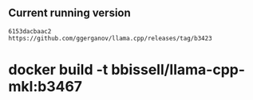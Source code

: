 ## Current running version
    6153dacbaac2
    https://github.com/ggerganov/llama.cpp/releases/tag/b3423

#  docker build -t bbissell/llama-cpp-mkl:b3467
